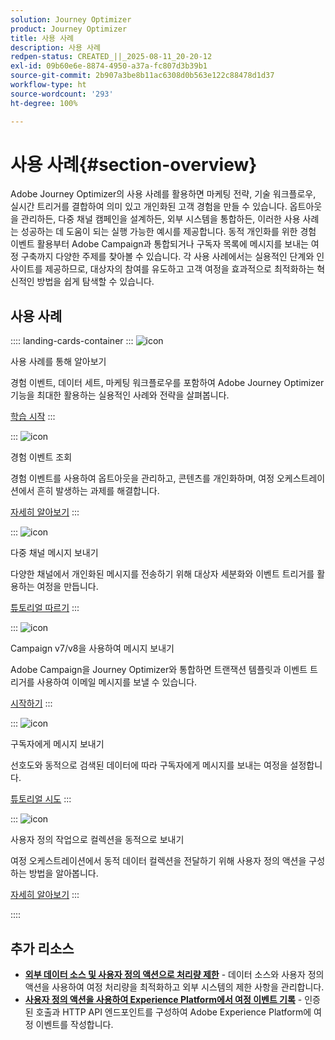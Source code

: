 ```yaml
---
solution: Journey Optimizer
product: Journey Optimizer
title: 사용 사례
description: 사용 사례
redpen-status: CREATED_||_2025-08-11_20-20-12
exl-id: 09b60e6e-8874-4950-a37a-fc807d3b39b1
source-git-commit: 2b907a3be8b11ac6308d0b563e122c88478d1d37
workflow-type: ht
source-wordcount: '293'
ht-degree: 100%

---
```


# 사용 사례{#section-overview}

Adobe Journey Optimizer의 사용 사례를 활용하면 마케팅 전략, 기술 워크플로우, 실시간 트리거를 결합하여 의미 있고 개인화된 고객 경험을 만들 수 있습니다. 옵트아웃을 관리하든, 다중 채널 캠페인을 설계하든, 외부 시스템을 통합하든, 이러한 사용 사례는 성공하는 데 도움이 되는 실행 가능한 예시를 제공합니다. 동적 개인화를 위한 경험 이벤트 활용부터 Adobe Campaign과 통합되거나 구독자 목록에 메시지를 보내는 여정 구축까지 다양한 주제를 찾아볼 수 있습니다. 각 사용 사례에서는 실용적인 단계와 인사이트를 제공하므로, 대상자의 참여를 유도하고 고객 여정을 효과적으로 최적화하는 혁신적인 방법을 쉽게 탐색할 수 있습니다.

## 사용 사례

:::: landing-cards-container
:::
![icon](https://cdn.experienceleague.adobe.com/icons/book.svg)

사용 사례를 통해 알아보기

경험 이벤트, 데이터 세트, 마케팅 워크플로우를 포함하여 Adobe Journey Optimizer 기능을 최대한 활용하는 실용적인 사례와 전략을 살펴봅니다.

[학습 시작](../using/building-journeys/jo-use-cases.md)
:::

:::
![icon](https://cdn.experienceleague.adobe.com/icons/list-check.svg)

경험 이벤트 조회

경험 이벤트를 사용하여 옵트아웃을 관리하고, 콘텐츠를 개인화하며, 여정 오케스트레이션에서 흔히 발생하는 과제를 해결합니다.

[자세히 알아보기](../using/building-journeys/exp-event-lookup.md)
:::

:::
![icon](https://cdn.experienceleague.adobe.com/icons/circle-play.svg)

다중 채널 메시지 보내기

다양한 채널에서 개인화된 메시지를 전송하기 위해 대상자 세분화와 이벤트 트리거를 활용하는 여정을 만듭니다.

[튜토리얼 따르기](../using/building-journeys/journeys-uc.md)
:::

:::
![icon](https://cdn.experienceleague.adobe.com/icons/puzzle-piece.svg)

Campaign v7/v8을 사용하여 메시지 보내기

Adobe Campaign을 Journey Optimizer와 통합하면 트랜잭션 템플릿과 이벤트 트리거를 사용하여 이메일 메시지를 보낼 수 있습니다.

[시작하기](../using/building-journeys/ajo-ac.md)
:::

:::
![icon](https://cdn.experienceleague.adobe.com/icons/list-check.svg)

구독자에게 메시지 보내기

선호도와 동적으로 검색된 데이터에 따라 구독자에게 메시지를 보내는 여정을 설정합니다.

[튜토리얼 시도](../using/building-journeys/message-to-subscribers-uc.md)
:::

:::
![icon](https://cdn.experienceleague.adobe.com/icons/code-branch.svg)

사용자 정의 작업으로 컬렉션을 동적으로 보내기

여정 오케스트레이션에서 동적 데이터 컬렉션을 전달하기 위해 사용자 정의 액션을 구성하는 방법을 알아봅니다.

[자세히 알아보기](../using/building-journeys/collections.md)
:::

::::


## 추가 리소스

- **[외부 데이터 소스 및 사용자 정의 액션으로 처리량 제한](../using/building-journeys/limit-throughput.md)** - 데이터 소스와 사용자 정의 액션을 사용하여 여정 처리량을 최적화하고 외부 시스템의 제한 사항을 관리합니다.
- **[사용자 정의 액션을 사용하여 Experience Platform에서 여정 이벤트 기록](../using/building-journeys/custom-action-aep.md)** - 인증된 호출과 HTTP API 엔드포인트를 구성하여 Adobe Experience Platform에 여정 이벤트를 작성합니다.
